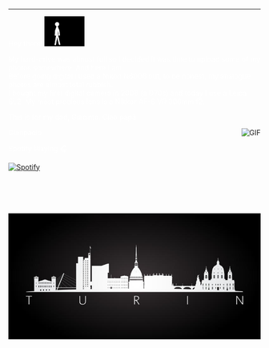 
---

<span style="color:white">Hey there! </span> <img src="https://raw.githubusercontent.com/gianpaolof/gianpaolof.github.io/master/wave.gif" width="80px">

<span style="color:white">My hard-drive was almost full so I decided it was time to upload some of my photos somewhere. And here I am. </span></br>
<span style="color:white">Before going digital I used a Nikon N6006 but, to be honest, my analogue photos are almost total rubbish. </span></br>
<span style="color:white">I bought my first digital camera in 2006 (a D70s) and today I use a Leica SL2. My most precious lens is a Nikkor AF-S VR 300mm f2.</span></br>

<span style="color:white">This is for my dad, Giacinto. Ciao papà</span></br>

<span style="color:white">Gianpaolo </span>
<img align="right" alt="GIF" height="170px" src="https://media.giphy.com/media/J5B1Y8QZnzXXbLQIBu/giphy.gif" />

<span style="color:white">Spotify Playing 🎧</span>

[![Spotify](https://novatorem-gp72.vercel.app/api/spotify?background_color=0d1117&border_color=ffffff)](https://open.spotify.com/user/31sjaqnofawp6qkhk24ltj63kxgm)


<p align="center">
  <img src="https://raw.githubusercontent.com/gianpaolof/gianpaolof.github.io/master/turin.png"/>
</p>